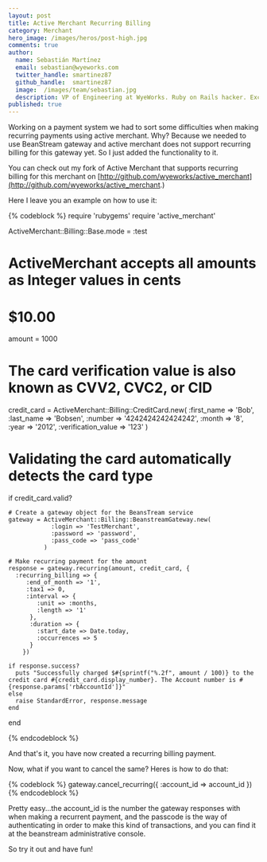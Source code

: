 ```yaml
---
layout: post
title: Active Merchant Recurring Billing
category: Merchant
hero_image: /images/heros/post-high.jpg
comments: true
author:
  name: Sebastián Martínez
  email: sebastian@wyeworks.com
  twitter_handle: smartinez87
  github_handle:  smartinez87
  image:  /images/team/sebastian.jpg
  description: VP of Engineering at WyeWorks. Ruby on Rails hacker. ExceptionNotification maintainer. Coffee & bacon lover.
published: true
---
```

Working on a payment system we had to sort some difficulties when making recurring payments using active merchant. Why? Because we needed to use BeanStream gateway and active merchant does not support recurring billing for this gateway yet.
So I just added the functionality to it.

<!--more-->

You can check out my fork of Active Merchant that supports recurring billing for this merchant on [http://github.com/wyeworks/active_merchant](http://github.com/wyeworks/active_merchant.)

Here I leave you an example on how to use it:

{% codeblock %}
require 'rubygems'
require 'active_merchant'

 ActiveMerchant::Billing::Base.mode = :test

  # ActiveMerchant accepts all amounts as Integer values in cents
  # $10.00
  amount = 1000

  # The card verification value is also known as CVV2, CVC2, or CID
  credit_card = ActiveMerchant::Billing::CreditCard.new(
                  :first_name         => 'Bob',
                  :last_name          => 'Bobsen',
                  :number             => '4242424242424242',
                  :month              => '8',
                  :year               => '2012',
                  :verification_value => '123'
                )

  # Validating the card automatically detects the card type
  if credit_card.valid?

    # Create a gateway object for the BeansTream service
    gateway = ActiveMerchant::Billing::BeanstreamGateway.new(
                :login => 'TestMerchant',
                :password => 'password',
                :pass_code => 'pass_code'
              )

    # Make recurring payment for the amount
    response = gateway.recurring(amount, credit_card, {
      :recurring_billing => {
         :end_of_month => '1',
         :tax1 => 0,
         :interval => {
            :unit => :months,
            :length => '1'
          },
          :duration => {
            :start_date => Date.today,
            :occurrences => 5
          }
        })

    if response.success?
      puts "Successfully charged $#{sprintf("%.2f", amount / 100)} to the credit card #{credit_card.display_number}. The Account number is #{response.params['rbAccountId']}"
    else
      raise StandardError, response.message
    end
  end

{% endcodeblock %}

And that's it, you have now created a recurring billing payment.

Now, what if you want to cancel the same?
Heres is how to do that:

{% codeblock %}
 gateway.cancel_recurring({ :account_id => account_id })
{% endcodeblock %}

Pretty easy...the account_id is the number the gateway responses with when making a recurrent payment, and the passcode is the way of authenticating  in order to make this kind of transactions, and you can find it at the beanstream administrative console.

So try it out and have fun!
